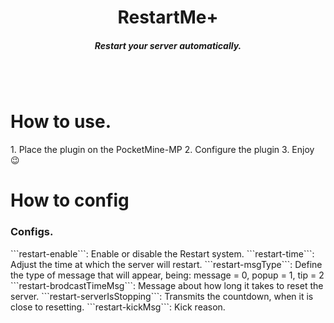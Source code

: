 <h1 align='center'>RestartMe+</h1>
<h5 align='center'>Restart your server automatically.</h5>
<br></br>
<h1>How to use.</h1>
1. Place the plugin on the PocketMine-MP
2. Configure the plugin
3. Enjoy 😉
<h1>How to config</h1>
<h3>Configs.</h3>
```restart-enable```: Enable or disable the Restart system.
```restart-time```: Adjust the time at which the server will restart.
```restart-msgType```: Define the type of message that will appear, being: message = 0, popup = 1, tip = 2
```restart-brodcastTimeMsg```: Message about how long it takes to reset the server.
```restart-serverIsStopping```: Transmits the countdown, when it is close to resetting.
```restart-kickMsg```: Kick reason.
